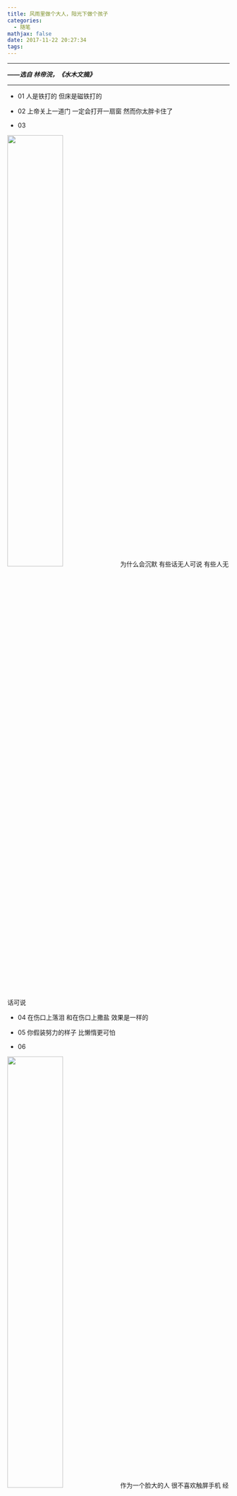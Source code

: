 ```yaml
---
title: 风雨里做个大人，阳光下做个孩子
categories:
  - 随笔
mathjax: false
date: 2017-11-22 20:27:34
tags:
---
```


---
***——选自 林帝浣，《水木文摘》***

<!-- more -->

---

 - 01
人是铁打的
但床是磁铁打的


 - 02
上帝关上一道门
一定会打开一扇窗
然而你太胖卡住了


 - 03
<img src="03.jpg" height="50%" width="50%">
为什么会沉默
有些话无人可说
有些人无话可说


 - 04
在伤口上落泪
和在伤口上撒盐
效果是一样的


 - 05
你假装努力的样子
比懒惰更可怕


 - 06
<img src="06.jpg" height="50%" width="50%">
作为一个脸大的人
很不喜欢触屏手机
经常一笑就把电话挂了


 - 07
可爱不是长久之计
可爱我是长久之计


 - 08
<img src="08.jpg" height="50%" width="50%">
总有那么几个傻逼朋友
是我永远不能抛弃的


 - 09
<img src="08.jpg" height="50%" width="50%">
说故事的人
都是故事里的人


 - 10
感情经得起风雨
却经不起平淡
友情经得起平淡
却经不起风雨


 - 11
<img src="11.jpg" height="50%" width="50%">
假如生活出卖了我
我希望是论斤卖


 - 12
为什么过桥米线比较贵？
因为要收过桥费~


 - 13
风雨里做个大人
阳光下做个孩子


 - 14
秋天最让人伤感的是
去年贴的秋膘
还没掉

